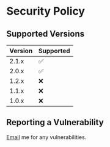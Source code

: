 # Security Policy

## Supported Versions

| Version | Supported          |
|---------|--------------------|
| 2.1.x   | :white_check_mark: |
| 2.0.x   | :white_check_mark: |
| 1.2.x   | :x:                |
| 1.1.x   | :x:                |
| 1.0.x   | :x:                |


## Reporting a Vulnerability

[Email](mailto:Nirt_12023@outlook.com) me for any vulnerabilities.
